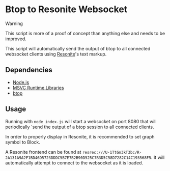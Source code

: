 # Btop to Resonite Websocket

> [!WARNING]  
> This script is more of a proof of concept than anything else and needs to be improved.

This script will automatically send the output of btop to all connected websocket clients using [Resonite](https://resonite.com/)'s text markup.

## Dependencies

- [Node.js](https://nodejs.org/en)
- [MSVC Runtime Libraries](https://aka.ms/vs/17/release/vc_redist.x64.exe)
- [btop](https://github.com/aristocratos/btop4win)

## Usage

Running with `node index.js` will start a websocket on port 8080 that will periodically `send the output of a btop session to all connected clients.

In order to properly display in Resonite, it is recommended to set graph symbol to Block.

A Resonite frontend can be found at `resrec:///U-1TtGn3kT3bc/R-2A131A9A2F1BD46D5723DDDC5B7E7B2B90D525C7B3D5C58D7282C14C193568F5`. It will automatically attempt to connect to the websocket as it is loaded.
